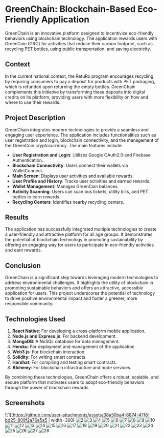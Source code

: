 # GreenChain: Blockchain-Based Eco-Friendly Application

GreenChain is an innovative platform designed to incentivize eco-friendly behaviors using blockchain technology. The application rewards users with GreenCoin (GRC) for activities that reduce their carbon footprint, such as recycling PET bottles, using public transportation, and saving electricity.

## Context

In the current national context, the RetuRo program encourages recycling by requiring consumers to pay a deposit for products with PET packaging, which is refunded upon returning the empty bottles. GreenChain complements this initiative by transforming these deposits into digital credits on its platform, providing users with more flexibility on how and where to use their rewards.

## Project Description

GreenChain integrates modern technologies to provide a seamless and engaging user experience. The application includes functionalities such as user registration and login, blockchain connectivity, and the management of the GreenCoin cryptocurrency. The main features include:
- **User Registration and Login**: Utilizes Google OAuth2.0 and Firebase Authentication.
- **Blockchain Connectivity**: Users connect their wallets via WalletConnect.
- **Main Screen**: Displays user activities and available rewards.
- **User Profile and History**: Tracks user activities and earned rewards.
- **Wallet Management**: Manages GreenCoin balances.
- **Activity Scanning**: Users can scan bus tickets, utility bills, and PET bottles to earn rewards.
- **Recycling Centers**: Identifies nearby recycling centers.

## Results

The application has successfully integrated multiple technologies to create a user-friendly and attractive platform for all age groups. It demonstrates the potential of blockchain technology in promoting sustainability by offering an engaging way for users to participate in eco-friendly activities and earn rewards.

## Conclusion

GreenChain is a significant step towards leveraging modern technologies to address environmental challenges. It highlights the utility of blockchain in promoting sustainable behaviors and offers an attractive, accessible application for users. This project underscores the potential of technology to drive positive environmental impact and foster a greener, more responsible community.

## Technologies Used

1. **React Native**: For developing a cross-platform mobile application.
2. **Node.js and Express.js**: For backend development.
3. **MongoDB**: A NoSQL database for data management.
4. **Heroku**: For deployment and management of the application.
5. **Web3.js**: For blockchain interaction.
6. **Solidity**: For writing smart contracts.
7. **Hardhat**: For compiling and testing smart contracts.
8. **Alchemy**: For blockchain infrastructure and node services.

By combining these technologies, GreenChain offers a robust, scalable, and secure platform that motivates users to adopt eco-friendly behaviors through the power of blockchain rewards.

## Screenshots

![1](https://github.com/user-attachments/assets/38a50ba4-8874-47f8-bd25-809f2a76e5a5 | width=300)
![2](https://github.com/user-attachments/assets/c6bc7b56-f4fc-46bc-a174-2851ae8e5959)
![3](https://github.com/user-attachments/assets/b5ade973-77b7-43c4-a614-51d9dfcfa691)
![4](https://github.com/user-attachments/assets/9f0db868-f419-418e-a1a0-adbdb27ca175)
![5](https://github.com/user-attachments/assets/a16ea159-c808-4071-8a9d-e993f48ea362)
![6](https://github.com/user-attachments/assets/bb4df453-b59d-4023-ab16-6aee30f53753)
![7](https://github.com/user-attachments/assets/f74d5185-9b85-445a-a57c-0dc39950c856)
![8](https://github.com/user-attachments/assets/dc811489-f588-41d8-965a-41871dea3768)
![9](https://github.com/user-attachments/assets/e896bf40-9e99-4128-9c38-9c7990ee4e67)
![10](https://github.com/user-attachments/assets/ff45aec5-97c5-43d7-8afc-2167331384e7)
![11](https://github.com/user-attachments/assets/462e3710-fb8a-4722-9ba9-43a2e337a212)
![12](https://github.com/user-attachments/assets/4742b4c5-b447-4587-9a1b-fdb6d2bf9524)
![13](https://github.com/user-attachments/assets/8032665d-8070-4f00-bb40-b131245eb9ba)
![14](https://github.com/user-attachments/assets/2daf9f0a-ef1b-460e-b3be-ba4aafd78c66)
![15](https://github.com/user-attachments/assets/c03bf317-d3e5-4a3f-bf1e-dee49bc9f596)
![16](https://github.com/user-attachments/assets/5e127ad6-8127-41aa-b87c-ab382735d9b6)
![17](https://github.com/user-attachments/assets/c18d061e-64da-4884-a77b-2b2b3efaaced)
![18](https://github.com/user-attachments/assets/bf51a9e3-e0a2-4cb6-ba68-162c52b15344)
![19](https://github.com/user-attachments/assets/69410de9-634a-42b8-86ca-8f58e4968aab)
![20](https://github.com/user-attachments/assets/928bdebe-cb43-4c97-bde0-969c6e3c6566)
![21](https://github.com/user-attachments/assets/33b56529-7a3f-41a7-a7c1-f92a5197e09d)
![22](https://github.com/user-attachments/assets/ac924fee-ecd2-479a-9a53-1a145b860c4e)
![23](https://github.com/user-attachments/assets/dfff679f-d6e6-4873-9e4e-93ec30005857)
![24](https://github.com/user-attachments/assets/f2cb0825-00a5-4944-bb7c-6061a41575bc)
![25](https://github.com/user-attachments/assets/863de460-b077-45dc-9fd5-3a2ce3a19bac)
![26](https://github.com/user-attachments/assets/f42de177-5e92-4fa1-90d3-12757fcda148)
![27](https://github.com/user-attachments/assets/d0d1cb85-181b-422b-972a-090c6311916c)
![28](https://github.com/user-attachments/assets/2b9a329f-8323-4b7f-b19b-92a9af00aa06)
